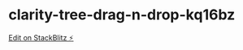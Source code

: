 # clarity-tree-drag-n-drop-kq16bz

[Edit on StackBlitz ⚡️](https://stackblitz.com/edit/clarity-tree-drag-n-drop-kq16bz)
